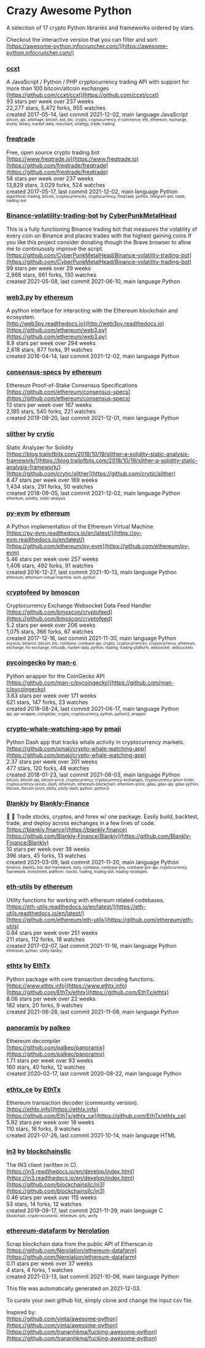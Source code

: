 # Crazy Awesome Python
A selection of 17 crypto Python libraries and frameworks ordered by stars.  

Checkout the interactive version that you can filter and sort: 
[https://awesome-python.infocruncher.com/](https://awesome-python.infocruncher.com/)  


### [ccxt](https://github.com/ccxt/ccxt)  
A JavaScript / Python / PHP cryptocurrency trading API with support for more than 100 bitcoin/altcoin exchanges  
[https://github.com/ccxt/ccxt](https://github.com/ccxt/ccxt)  
93 stars per week over 237 weeks  
22,277 stars, 5,472 forks, 955 watches  
created 2017-05-14, last commit 2021-12-02, main language JavaScript  
<sub><sup>altcoin, api, arbitrage, bitcoin, bot, btc, crypto, cryptocurrency, e-commerce, eth, ethereum, exchange, invest, library, market-data, merchant, strategy, trade, trading</sup></sub>


### [freqtrade](https://github.com/freqtrade/freqtrade)  
Free, open source crypto trading bot  
[https://www.freqtrade.io](https://www.freqtrade.io)  
[https://github.com/freqtrade/freqtrade](https://github.com/freqtrade/freqtrade)  
58 stars per week over 237 weeks  
13,829 stars, 3,029 forks, 524 watches  
created 2017-05-17, last commit 2021-12-02, main language Python  
<sub><sup>algorithmic-trading, bitcoin, cryptocurrencies, cryptocurrency, freqtrade, python, telegram-bot, trade, trading-bot</sup></sub>


### [Binance-volatility-trading-bot](https://github.com/CyberPunkMetalHead/Binance-volatility-trading-bot) by [CyberPunkMetalHead](https://github.com/CyberPunkMetalHead)  
This is a fully functioning Binance trading bot that measures the volatility of every coin on Binance and places trades with the highest gaining coins If you like this project consider donating though the Brave browser to allow me to continuously improve the script.  
[https://github.com/CyberPunkMetalHead/Binance-volatility-trading-bot](https://github.com/CyberPunkMetalHead/Binance-volatility-trading-bot)  
99 stars per week over 29 weeks  
2,968 stars, 661 forks, 130 watches  
created 2021-05-08, last commit 2021-06-10, main language Python  


### [web3.py](https://github.com/ethereum/web3.py) by [ethereum](https://github.com/ethereum)  
A python interface for interacting with the Ethereum blockchain and ecosystem.  
[http://web3py.readthedocs.io](http://web3py.readthedocs.io)  
[https://github.com/ethereum/web3.py](https://github.com/ethereum/web3.py)  
8.9 stars per week over 294 weeks  
2,618 stars, 877 forks, 91 watches  
created 2016-04-14, last commit 2021-12-02, main language Python  


### [consensus-specs](https://github.com/ethereum/consensus-specs) by [ethereum](https://github.com/ethereum)  
Ethereum Proof-of-Stake Consensus Specifications  
[https://github.com/ethereum/consensus-specs](https://github.com/ethereum/consensus-specs)  
13 stars per week over 167 weeks  
2,195 stars, 540 forks, 221 watches  
created 2018-09-20, last commit 2021-12-01, main language Python  


### [slither](https://github.com/crytic/slither) by [crytic](https://github.com/crytic)  
Static Analyzer for Solidity  
[https://blog.trailofbits.com/2018/10/19/slither-a-solidity-static-analysis-framework/](https://blog.trailofbits.com/2018/10/19/slither-a-solidity-static-analysis-framework/)  
[https://github.com/crytic/slither](https://github.com/crytic/slither)  
8.47 stars per week over 169 weeks  
1,434 stars, 291 forks, 50 watches  
created 2018-09-05, last commit 2021-12-02, main language Python  
<sub><sup>ethereum, solidity, static-analysis</sup></sub>


### [py-evm](https://github.com/ethereum/py-evm) by [ethereum](https://github.com/ethereum)  
A Python implementation of the Ethereum Virtual Machine  
[https://py-evm.readthedocs.io/en/latest/](https://py-evm.readthedocs.io/en/latest/)  
[https://github.com/ethereum/py-evm](https://github.com/ethereum/py-evm)  
5.46 stars per week over 257 weeks  
1,406 stars, 492 forks, 91 watches  
created 2016-12-27, last commit 2021-10-13, main language Python  
<sub><sup>ethereum, ethereum-virtual-machine, evm, python</sup></sub>


### [cryptofeed](https://github.com/bmoscon/cryptofeed) by [bmoscon](https://github.com/bmoscon)  
Cryptocurrency Exchange Websocket Data Feed Handler  
[https://github.com/bmoscon/cryptofeed](https://github.com/bmoscon/cryptofeed)  
5.2 stars per week over 206 weeks  
1,075 stars, 366 forks, 67 watches  
created 2017-12-16, last commit 2021-11-30, main language Python  
<sub><sup>asyncio, binance, bitcoin, btc, coinbase, coinbase-api, crypto, cryptocurrencies, cryptocurrency, ethereum, exchange, ftx-exchange, influxdb, market-data, python, trading, trading-platform, websocket, websockets</sup></sub>


### [pycoingecko](https://github.com/man-c/pycoingecko) by [man-c](https://github.com/man-c)  
Python wrapper for the CoinGecko API  
[https://github.com/man-c/pycoingecko](https://github.com/man-c/pycoingecko)  
3.63 stars per week over 171 weeks  
621 stars, 147 forks, 23 watches  
created 2018-08-24, last commit 2021-06-17, main language Python  
<sub><sup>api, api-wrapper, coingecko, crypto, cryptocurrency, python, python3, wrapper</sup></sub>


### [crypto-whale-watching-app](https://github.com/pmaji/crypto-whale-watching-app) by [pmaji](https://github.com/pmaji)  
Python Dash app that tracks whale activity in cryptocurrency markets.  
[https://github.com/pmaji/crypto-whale-watching-app](https://github.com/pmaji/crypto-whale-watching-app)  
2.37 stars per week over 201 weeks  
477 stars, 120 forks, 48 watches  
created 2018-01-23, last commit 2021-06-03, main language Python  
<sub><sup>bitcoin, bitcoin-api, bitcoin-price, cryptocurrency, cryptocurrency-exchanges, cryptocurrency-price-ticker, cryptocurrency-prices, dash, ethereum, ethereum-blockchain, ethereum-price, gdax, gdax-api, gdax-python, litecoin, litecoin-price, plotly, plotly-dash, python, python3</sup></sub>


### [Blankly](https://github.com/Blankly-Finance/Blankly) by [Blankly-Finance](https://github.com/Blankly-Finance)  
🚀 💸  Trade stocks, cryptos, and forex w/ one package. Easily build, backtest, trade, and deploy across exchanges in a few lines of code.  
[https://blankly.finance](https://blankly.finance)  
[https://github.com/Blankly-Finance/Blankly](https://github.com/Blankly-Finance/Blankly)  
10 stars per week over 38 weeks  
396 stars, 45 forks, 13 watches  
created 2021-03-09, last commit 2021-11-20, main language Python  
<sub><sup>binance, blankly, bot, bot-framework, bots, coinbase, coinbase-pro, coinbase-pro-api, cryptocurrency, framework, investment, platform, stocks, trading, trading-bot, trading-strategies</sup></sub>


### [eth-utils](https://github.com/ethereum/eth-utils) by [ethereum](https://github.com/ethereum)  
Utility functions for working with ethereum related codebases.  
[https://eth-utils.readthedocs.io/en/latest/](https://eth-utils.readthedocs.io/en/latest/)  
[https://github.com/ethereum/eth-utils](https://github.com/ethereum/eth-utils)  
0.84 stars per week over 251 weeks  
211 stars, 112 forks, 18 watches  
created 2017-02-07, last commit 2021-11-18, main language Python  
<sub><sup>ethereum, python, utility-library</sup></sub>


### [ethtx](https://github.com/EthTx/ethtx) by [EthTx](https://github.com/EthTx)  
Python package with core transaction decoding functions.  
[https://www.ethtx.info](https://www.ethtx.info)  
[https://github.com/EthTx/ethtx](https://github.com/EthTx/ethtx)  
8.06 stars per week over 22 weeks  
182 stars, 20 forks, 9 watches  
created 2021-06-28, last commit 2021-11-08, main language Python  


### [panoramix](https://github.com/palkeo/panoramix) by [palkeo](https://github.com/palkeo)  
Ethereum decompiler  
[https://github.com/palkeo/panoramix](https://github.com/palkeo/panoramix)  
1.71 stars per week over 93 weeks  
160 stars, 40 forks, 12 watches  
created 2020-02-17, last commit 2020-08-22, main language Python  


### [ethtx_ce](https://github.com/EthTx/ethtx_ce) by [EthTx](https://github.com/EthTx)  
Ethereum transaction decoder (community version).  
[https://ethtx.info](https://ethtx.info)  
[https://github.com/EthTx/ethtx_ce](https://github.com/EthTx/ethtx_ce)  
5.92 stars per week over 18 weeks  
110 stars, 16 forks, 8 watches  
created 2021-07-26, last commit 2021-10-14, main language HTML  


### [in3](https://github.com/blockchainsllc/in3) by [blockchainsllc](https://github.com/blockchainsllc)  
The IN3 client (written in C).  
[https://in3.readthedocs.io/en/develop/index.html](https://in3.readthedocs.io/en/develop/index.html)  
[https://github.com/blockchainsllc/in3](https://github.com/blockchainsllc/in3)  
0.46 stars per week over 115 weeks  
53 stars, 14 forks, 12 watches  
created 2019-09-17, last commit 2021-11-29, main language C  
<sub><sup>blockchain, crypto-economic, ethereum, ipfs, verify</sup></sub>


### [ethereum-datafarm](https://github.com/Nerolation/ethereum-datafarm) by [Nerolation](https://github.com/Nerolation)  
Scrap blockchain data from the public API of Etherscan.io  
[https://github.com/Nerolation/ethereum-datafarm](https://github.com/Nerolation/ethereum-datafarm)  
0.11 stars per week over 37 weeks  
4 stars, 4 forks, 1 watches  
created 2021-03-13, last commit 2021-10-06, main language Python  


This file was automatically generated on 2021-12-03.  

To curate your own github list, simply clone and change the input csv file.  

Inspired by:  
[https://github.com/vinta/awesome-python](https://github.com/vinta/awesome-python)  
[https://github.com/trananhkma/fucking-awesome-python](https://github.com/trananhkma/fucking-awesome-python)  